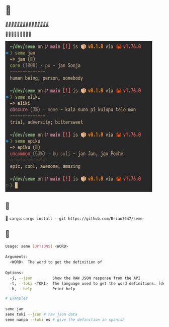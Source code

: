 # 󱥙

_[󱤪󱦖󱥁󱤙󱥬󱦐󱤌󱤿󱤡󱤎󱦑󱤬󱦗󱥁󱦘](./README.md)_

󱤎󱥩󱤃󱥂󱥍󱦗󱥬󱦖󱥔

![󱥠](.github/example.png)

## 󱤓

󱤙 `cargo`: `cargo install --git https://github.com/Brian3647/seme`

## 󱥬

```sh
Usage: seme [OPTIONS] <WORD>

Arguments:
  <WORD>  The word to get the definition of

Options:
  -j, --json         Show the RAW JSON response from the API
  -t, --toki <TOKI>  The language used to get the word definitions. [default: en]
  -h, --help         Print help
```

```sh
# Examples

seme jan
seme toki --json # raw json data
seme nanpa --toki es # give the definition in spanish
```
